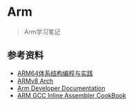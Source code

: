 # Arm

> Arm学习笔记


## 参考资料

- [ARM64体系结构编程与实践](https://book.douban.com/subject/35803160/)
- [ARMv8 Arch](http://www.wowotech.net/sort/armv8a_arch/page/2)
- [Arm Developer Documentation](https://developer.arm.com/documentation)
- [ARM GCC Inline Assembler CookBook](http://www.ethernut.de/en/documents/arm-inline-asm.html)



